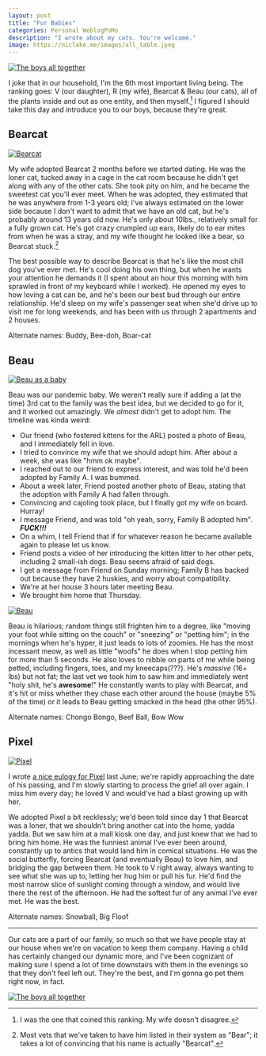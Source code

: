 ```yaml
---
layout: post
title: "Fur Babies"
categories: Personal WeblogPoMo
description: "I wrote about my cats. You're welcome."
image: https://niclake.me/images/all_table.jpeg
---
```


<a href="{{ site.baseurl }}/images/furbabies/all_table.jpeg">
  <img alt="The boys all together" class="photo" src="{{ site.baseurl }}/images/furbabies/all_table.jpeg" />
</a>

I joke that in our household, I'm the 6th most important living being. The ranking goes: V (our daughter), R (my wife), Bearcat & Beau (our cats), all of the plants inside and out as one entity, and then myself.[^1] I figured I should take this day and introduce you to our boys, because they're great.

[^1]: I was the one that coined this ranking. My wife doesn't disagree.

## Bearcat

<a href="{{ site.baseurl }}/images/furbabies/bearcat.jpeg">
  <img alt="Bearcat" class="photo photo-left" src="{{ site.baseurl }}/images/furbabies/bearcat.jpeg" />
</a>

My wife adopted Bearcat 2 months before we started dating. He was the loner cat, tucked away in a cage in the cat room because he didn't get along with any of the other cats. She took pity on him, and he became the sweetest cat you'll ever meet. When he was adopted, they estimated that he was anywhere from 1-3 years old; I've always estimated on the lower side because I don't want to admit that we have an old cat, but he's probably around 13 years old now. He's only about 10lbs., relatively small for a fully grown cat. He's got crazy crumpled up ears, likely do to ear mites from when he was a stray, and my wife thought he looked like a bear, so Bearcat stuck.[^2]

[^2]: Most vets that we've taken to have him listed in their system as "Bear"; it takes a lot of convincing that his name is actually "Bearcat".

The best possible way to describe Bearcat is that he's like the most chill dog you've ever met. He's cool doing his own thing, but when he wants your attention he demands it (I spent about an hour this morning with him sprawled in front of my keyboard while I worked). He opened my eyes to how loving a cat can be, and he's been our best bud through our entire relationship. He'd sleep on my wife's passenger seat when she'd drive up to visit me for long weekends, and has been with us through 2 apartments and 2 houses.

Alternate names: Buddy, Bee-doh, Boar-cat

## Beau

<a href="{{ site.baseurl }}/images/furbabies/beau_baby.jpeg">
  <img alt="Beau as a baby" class="photo photo-right" src="{{ site.baseurl }}/images/furbabies/beau_baby.jpeg" />
</a>

Beau was our pandemic baby. We weren't really sure if adding a (at the time) 3rd cat to the family was the best idea, but we decided to go for it, and it worked out amazingly. We *almost* didn't get to adopt him. The timeline was kinda weird:

- Our friend (who fostered kittens for the ARL) posted a photo of Beau, and I immediately fell in love.
- I tried to convince my wife that we should adopt him. After about a week, she was like "hmm ok maybe".
- I reached out to our friend to express interest, and was told he'd been adopted by Family A. I was bummed.
- About a week later, Friend posted another photo of Beau, stating that the adoption with Family A had fallen through.
- Convincing and cajoling took place, but I finally got my wife on board. Hurray!
- I message Friend, and was told "oh yeah, sorry, Family B adopted him". ***FUCK!!!***
- On a whim, I tell Friend that if for whatever reason he became available again to please let us know.
- Friend posts a video of her introducing the kitten litter to her other pets, including 2 small-ish dogs. Beau seems afraid of said dogs.
- I get a message from Friend on Sunday morning; Family B has backed out because they have 2 huskies, and worry about compatibility.
- We're at her house 3 hours later meeting Beau.
- We brought him home that Thursday.

<a href="{{ site.baseurl }}/images/furbabies/beau.jpeg">
  <img alt="Beau" class="photo photo-left" src="{{ site.baseurl }}/images/furbabies/beau.jpeg" />
</a>

Beau is hilarious; random things still frighten him to a degree, like "moving your foot while sitting on the couch" or "sneezing" or "petting him"; in the mornings when he's hyper, it just leads to lots of zoomies. He has the most incessant meow, as well as little "woofs" he does when I stop petting him for more than 5 seconds. He also loves to nibble on parts of me while being petted, including fingers, toes, and my kneecaps(???). He's *massive* (16+ lbs) but not fat; the last vet we took him to saw him and immediately went "holy shit, he's **awesome**!" He constantly wants to play with Bearcat, and it's hit or miss whether they chase each other around the house (maybe 5% of the time) or it leads to Beau getting smacked in the head (the other 95%).

Alternate names: Chongo Bongo, Beef Ball, Bow Wow

## Pixel

<a href="{{ site.baseurl }}/images/furbabies/pixel.jpeg">
  <img alt="Pixel" class="photo photo-right" src="{{ site.baseurl }}/images/furbabies/pixel.jpeg" />
</a>

I wrote [a nice eulogy for Pixel](https://niclake.me/pixel/) last June; we're rapidly approaching the date of his passing, and I'm slowly starting to process the grief all over again. I miss him every day; he loved V and would've had a blast growing up with her.

We adopted Pixel a bit recklessly; we'd been told since day 1 that Bearcat was a loner, that we shouldn't bring another cat into the home, yadda yadda. But we saw him at a mall kiosk one day, and just knew that we had to bring him home. He was the funniest animal I've ever been around, constantly up to antics that would land him in comical situations. He was the social butterfly, forcing Bearcat (and eventually Beau) to love him, and bridging the gap between them. He took to V right away, always wanting to see what she was up to, letting her hug him or pull his fur. He'd find the most narrow slice of sunlight coming through a window, and would live there the rest of the afternoon. He had the softest fur of any animal I've ever met. He was the best.

Alternate names: Snowball, Big Floof

---

Our cats are a part of our family, so much so that we have people stay at our house when we're on vacation to keep them company. Having a child has certainly changed our dynamic more, and I've been cognizant of making sure I spend a lot of time downstairs with them in the evenings so that they don't feel left out. They're the best, and I'm gonna go pet them right now, in fact.

<a href="{{ site.baseurl }}/images/furbabies/all_window.jpeg">
  <img alt="The boys all together" class="photo" src="{{ site.baseurl }}/images/furbabies/all_window.jpeg" />
</a>
